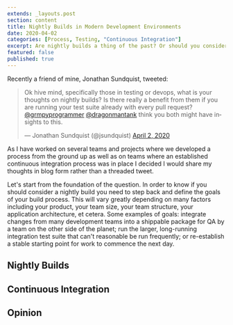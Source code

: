 ```yaml
---
extends: _layouts.post
section: content
title: Nightly Builds in Modern Development Environments
date: 2020-04-02
categories: [Process, Testing, "Continuous Integration"]
excerpt: Are nightly builds a thing of the past? Or should you consider running one in your modern software development project?
featured: false
published: true
---
```


Recently a friend of mine, Jonathan Sundquist, tweeted:

<blockquote class="twitter-tweet"><p lang="en" dir="ltr">Ok hive mind, specifically those in testing or devops, what is your thoughts on nightly builds? Is there really a benefit from them if you are running your test suite already with every pull request? <a href="https://twitter.com/grmpyprogrammer?ref_src=twsrc%5Etfw">@grmpyprogrammer</a> <a href="https://twitter.com/dragonmantank?ref_src=twsrc%5Etfw">@dragonmantank</a> think you both might have insights to this.</p>&mdash; Jonathan Sundquist (@jsundquist) <a href="https://twitter.com/jsundquist/status/1245720315616993280?ref_src=twsrc%5Etfw">April 2, 2020</a></blockquote> <script async src="https://platform.twitter.com/widgets.js" charset="utf-8"></script>

As I have worked on several teams and projects where we developed a process from the ground up as well as on teams where an established continuous integration process was in place I decided I would share my thoughts in blog form rather than a threaded tweet.

Let's start from the foundation of the question. In order to know if you should consider a nightly build you need to step back and define the goals of your build process. This will vary greatly depending on many factors including your product, your team size, your team structure, your application architecture, et cetera. Some examples of goals: integrate changes from many development teams into a shippable package for QA by a team on the other side of the planet; run the larger, long-running integration test suite that can't reasonable be run frequently; or re-establish a stable starting point for work to commence the next day.

## Nightly Builds

## Continuous Integration

## Opinion